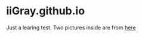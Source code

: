 # iiGray.github.io

Just a learing test. Two pictures inside are from [here](https://blog.csdn.net/weixin_47138646/article/details/121321278?spm=1001.2014.3001.5506)
